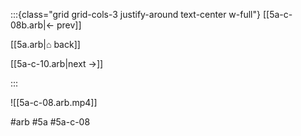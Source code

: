 :::{class="grid grid-cols-3 justify-around text-center w-full"}
[[5a-c-08b.arb|← prev]]

[[5a.arb|⌂ back]]

[[5a-c-10.arb|next →]]

:::

![[5a-c-08.arb.mp4]]

#arb #5a #5a-c-08

